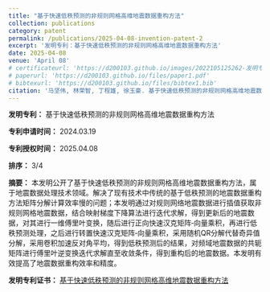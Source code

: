 ```yaml
---
title: "基于快速低秩预测的非规则网格高维地震数据重构方法"
collection: publications
category: patent
permalink: /publications/2025-04-08-invention-patent-2
excerpt: '发明专利：基于快速低秩预测的非规则网格高维地震数据重构方法'
date: 2025-04-08
venue: 'April 08'
# certificateurl: 'https://d200103.github.io/images/2022105125262-发明专利证书-一种基于神经网络的印章识别系统及识别方法.pdf'
# paperurl: 'https://d200103.github.io/files/paper1.pdf'
# bibtexurl: 'https://d200103.github.io/files/bibtex1.bib'
citation: '马坚伟, 林荣智, 丁程雄, 徐玉豪. 基于快速低秩预测的非规则网格高维地震数据重构方法[P]. 黑龙江省: CN118169756B, 2025-04-08.'
---
```


**发明专利：** 基于快速低秩预测的非规则网格高维地震数据重构方法

**专利申请时间：** 2024.03.19

**专利授权时间：** 2025.04.08

**排序：** 3/4

**摘要：** 本发明公开了基于快速低秩预测的非规则网格高维地震数据重构方法，属于地震数据处理技术领域。解决了现有技术中传统的基于低秩预测的地震数据重构方法矩阵分解计算效率慢的问题；本发明通过对规则网络地震数据进行插值获取非规则网格地震数据，结合映射梯度下降算法进行迭代求解，得到更新后的地震数据，对其进行一维傅里叶变换，随后进行正向快速汉克矩阵‑向量乘积，再进行低秩预测处理，之后进行转置快速汉克矩阵‑向量乘积，采用随机QR分解代替奇异值分解，采用卷积加速反对角平均，得到低秩预测后的结果，对频域地震数据的共轭矩阵进行傅里叶逆变换迭代求解直至收敛条件，得到重构后的地震数据。本发明有效提高了地震数据重构效率和精度。

**发明专利证书：** [基于快速低秩预测的非规则网格高维地震数据重构方法](https://d200103.github.io/files/AJ240018证书-基于快速低秩预测的非规则网格高维地震数据重构方法.pdf)
